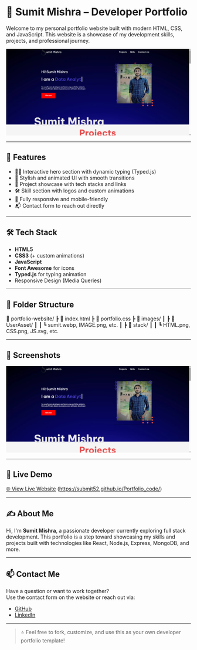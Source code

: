 # 💼 Sumit Mishra – Developer Portfolio

Welcome to my personal portfolio website built with modern HTML, CSS, and JavaScript. This website is a showcase of my development skills, projects, and professional journey.

![Screenshot](images/UserAsset/demo.png)


---

## 🚀 Features

- 🧑‍💻 Interactive hero section with dynamic typing (Typed.js)
- 🎨 Stylish and animated UI with smooth transitions
- 💼 Project showcase with tech stacks and links
- 🛠 Skill section with logos and custom animations
- 📱 Fully responsive and mobile-friendly
- 📬 Contact form to reach out directly

---

## 🛠 Tech Stack

- **HTML5**
- **CSS3** (+ custom animations)
- **JavaScript**
- **Font Awesome** for icons
- **Typed.js** for typing animation
- Responsive Design (Media Queries)

---

## 📂 Folder Structure

📁 portfolio-website/ ┣ 📄 index.html ┣ 📄 portfolio.css ┣ 📁 images/ ┃ ┣ 📁 UserAsset/ ┃ ┃ ┗ sumit.webp, IMAGE.png, etc. ┃ ┣ 📁 stack/ ┃ ┃ ┗ HTML.png, CSS.png, JS.svg, etc.


---

## 📸 Screenshots
  
![Project Preview](images/UserAsset/demo.png)

---

## 🔗 Live Demo

[🌐 View Live Website](#) (https://submit52.github.io/Portfolio_code/)

---

## ✍️ About Me

Hi, I'm **Sumit Mishra**, a passionate developer currently exploring full stack development. This portfolio is a step toward showcasing my skills and projects built with technologies like React, Node.js, Express, MongoDB, and more.

---

## 📫 Contact Me

Have a question or want to work together?  
Use the contact form on the website or reach out via:

- [GitHub](https://github.com/suBmit52)
- [LinkedIn](https://www.linkedin.com/in/sumitmishra-here/)

---

> ⭐ Feel free to fork, customize, and use this as your own developer portfolio template!
